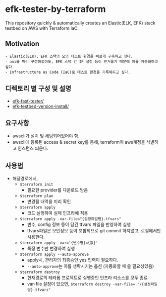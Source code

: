 # efk-tester-by-terraform
 This repository quickly & automatically creates an Elastic(ELK, EFK) stack testbed on AWS with Terraform IaC.

## Motivation
    - Elastic(ELK), EFK 스택의 모의 테스트 환경을 빠르게 구축하고 싶다.
    - ami를 미리 구성해놓아도, EFK 스택 간 IP 설정 등이 번거롭기 때문에 이를 자동화하고 싶다.
    - Infrastructure as Code (IaC)로 테스트 환경을 기록해두고 싶다.

## 디렉토리 별 구성 및 설명
- [efk-fast-tester/](https://github.com/YunanJeong/efk-tester-by-terraform/tree/main/efk-fast-tester-8.1)
- [efk-testbed-version-install/](https://github.com/YunanJeong/efk-tester-by-terraform/tree/main/efk-testbed-version-install)

## 요구사항
- awscli가 설치 및 세팅되어있어야 함.
- awscli에 등록된 access & secret key를 통해, terraform이 aws계정을 식별하고 인스턴스 띄운다.

## 사용법
- 해당경로에서,
    - `$terraform init`
        - 필요한 provider를 다운로드 받음
    - `$terraform plan`
        - 변경될 내역을 미리 확인
    - `$terraform apply`
        - 코드 실행하여 실제 인프라에 적용
    - `$terraform apply -var-file="{설정파일명}.tfvars"`
        - 변수, config 정보 등이 담긴 tfvars 파일을 반영하여 실행
        - tfvars파일은 보안정보 등이 포함되므로 git commit 하지않고, 로컬에서만 사용한다.
    - `$terraform apply -var='{변수명}={값}'`
        - 특정 변수만 변경하여 실행
    - `$terraform apply --auto-approve`
        - apply시, 관리자의 최종승인 yes 입력이 필요하다.
        - `--auto-approve`는 이를 생략시키는 옵션 (자동화할 때 쓸 필요성있음)
    - `$terraform destroy`
        - 현재경로의 테라폼 프로젝트로 실행중인 인프라 리소스를 모두 종료
        - var-file 설정이 있으면, `$terraform destroy -var-file=."/{설정파일명}.tfvars"`
